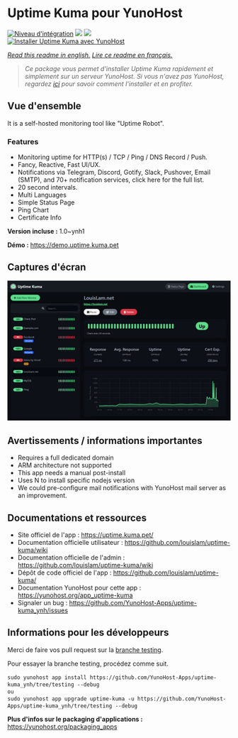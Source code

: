 # Uptime Kuma pour YunoHost

[![Niveau d'intégration](https://dash.yunohost.org/integration/uptime-kuma.svg)](https://dash.yunohost.org/appci/app/uptime-kuma) ![](https://ci-apps.yunohost.org/ci/badges/uptime-kuma.status.svg) ![](https://ci-apps.yunohost.org/ci/badges/uptime-kuma.maintain.svg)  
[![Installer Uptime Kuma avec YunoHost](https://install-app.yunohost.org/install-with-yunohost.svg)](https://install-app.yunohost.org/?app=uptime-kuma)

*[Read this readme in english.](./README.md)*
*[Lire ce readme en français.](./README_fr.md)*

> *Ce package vous permet d'installer Uptime Kuma rapidement et simplement sur un serveur YunoHost.
Si vous n'avez pas YunoHost, regardez [ici](https://yunohost.org/#/install) pour savoir comment l'installer et en profiter.*

## Vue d'ensemble

It is a self-hosted monitoring tool like "Uptime Robot".

### Features

- Monitoring uptime for HTTP(s) / TCP / Ping / DNS Record / Push.
- Fancy, Reactive, Fast UI/UX.
- Notifications via Telegram, Discord, Gotify, Slack, Pushover, Email (SMTP), and 70+ notification services, click here for the full list.
- 20 second intervals.
- Multi Languages
- Simple Status Page
- Ping Chart
- Certificate Info


**Version incluse :** 1.0~ynh1

**Démo :** https://demo.uptime.kuma.pet

## Captures d'écran

![](./doc/screenshots/example.jpg)

## Avertissements / informations importantes

- Requires a full dedicated domain
- ARM architecture not supported
- This app needs a manual post-install
- Uses N to install specific nodejs version
- We could pre-configure mail notifications with YunoHost mail server as an improvement.

## Documentations et ressources

* Site officiel de l'app : https://uptime.kuma.pet/
* Documentation officielle utilisateur : https://github.com/louislam/uptime-kuma/wiki
* Documentation officielle de l'admin : https://github.com/louislam/uptime-kuma/wiki
* Dépôt de code officiel de l'app : https://github.com/louislam/uptime-kuma/
* Documentation YunoHost pour cette app : https://yunohost.org/app_uptime-kuma
* Signaler un bug : https://github.com/YunoHost-Apps/uptime-kuma_ynh/issues

## Informations pour les développeurs

Merci de faire vos pull request sur la [branche testing](https://github.com/YunoHost-Apps/uptime-kuma_ynh/tree/testing).

Pour essayer la branche testing, procédez comme suit.
```
sudo yunohost app install https://github.com/YunoHost-Apps/uptime-kuma_ynh/tree/testing --debug
ou
sudo yunohost app upgrade uptime-kuma -u https://github.com/YunoHost-Apps/uptime-kuma_ynh/tree/testing --debug
```

**Plus d'infos sur le packaging d'applications :** https://yunohost.org/packaging_apps